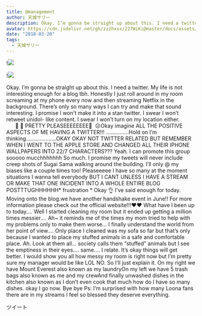 ```yaml
---
title: @management
author: 天城サリー
description: Okay. I’m gonna be straight up about this. I need a twitter. My life is not interesting enough for a blog tbh. Honestly I just roll around in my room screaming at my phone every now and then stream...
avatar: https://cdn.jsdelivr.net/gh/zzzhxxx/227WiKi@master/docs/assets/photo/avatar/sally.jpg
date: "2018-03-20"
tags:
  - 天城サリー
---
```


!![](https://cdn.jsdelivr.net/gh/zzzhxxx/227WiKi-image@master/blog-image/sally-2018-03-20_1.jpg)

!![](https://cdn.jsdelivr.net/gh/zzzhxxx/227WiKi-image@master/blog-image/sally-2018-03-20_2.jpg)


Okay. I’m gonna be straight up about this. I need a twitter. My life is not interesting enough for a blog tbh. Honestly I just roll around in my room screaming at my phone every now and then streaming Netflix in the background. There’s only so many ways I can try and make that sound interesting. I promise I won’t make it into a stan twitter. I swear I won’t retweet unidol- like content. I swear I won’t turn on my location either.                 🍒 🍒 PRETTY PLEASEEEEEEEE🙁  ☹️Okay imagine ALL THE POSITIVE ASPECTS OF ME HAVING A TWITTER!!! ...............Hold on I’m thinking....................OKAY OKAY NOT TWITTER RELATED BUT REMEMBER WHEN I WENT TO THE APPLE STORE AND CHANGED ALL THEIR IPHONE WALLPAPERS INTO 22/7 CHARACTERS??? Yeah. I can promote this group sooooo mucchhhhhhh So much. I promise my tweets will never include creep shots of Sugai Sama walking around the building. I’ll only @ my biases like a couple times too! Pleaseeeee I have so many at the moment situations I wanna tell everybody BUT I CANT UNLESS I HAVE A STREAM OR MAKE THAT ONE INCIDENT INTO A WHOLE ENTIRE BLOG POSTTTUGHHHHHH* frustration * Okay 👌 I’ve said enough for today. Moving onto the blog.we have another handshake event in June!! For more information please check out the official website!!!❤️❤️ What have I been up to today.... Well I started cleaning my room but it ended up getting a million times messier.... Ah~ it reminds me of the times my mom tried to help with my problems only to make them worse... I finally understand the world from her point of view.... Only place I cleaned was my sofa so far but that’s only because I wanted to place my stuffed animals in a safe and comfortable place. Ah. Look at them all... society calls them “stuffed” animals but I see the emptiness in their eyes.... same.... I relate. It’s okay things will get better. I would show you all how messy my room is right now but I’m pretty sure my manager would be like LOL NO. So I’ll just explain it. On my right we have Mount Everest also known as my laundryOn my left we have 5 trash bags also known as me and my crewAnd finally unwashed dishes in the kitchen also known as I don’t even cook that much how do I have so many dishes. okay I go now. Bye bye Ps: I’m surprised with how many Loona fans there are in my streams I feel so blessed they deserve everything. 


ツイート



